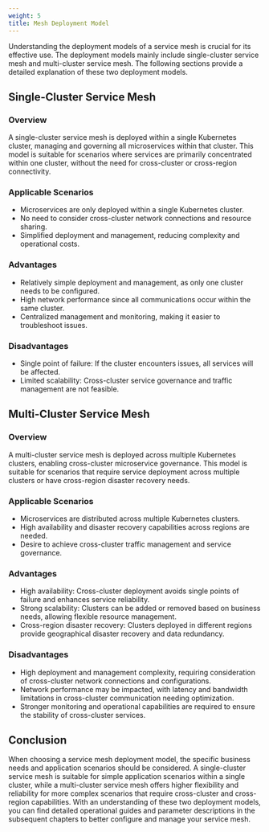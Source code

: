 ```yaml
---
weight: 5
title: Mesh Deployment Model
---
```


Understanding the deployment models of a service mesh is crucial for its effective use. The deployment models mainly include single-cluster service mesh and multi-cluster service mesh. The following sections provide a detailed explanation of these two deployment models.

## Single-Cluster Service Mesh

### Overview

A single-cluster service mesh is deployed within a single Kubernetes cluster, managing and governing all microservices within that cluster. This model is suitable for scenarios where services are primarily concentrated within one cluster, without the need for cross-cluster or cross-region connectivity.

### Applicable Scenarios

- Microservices are only deployed within a single Kubernetes cluster.
- No need to consider cross-cluster network connections and resource sharing.
- Simplified deployment and management, reducing complexity and operational costs.

### Advantages

- Relatively simple deployment and management, as only one cluster needs to be configured.
- High network performance since all communications occur within the same cluster.
- Centralized management and monitoring, making it easier to troubleshoot issues.

### Disadvantages

- Single point of failure: If the cluster encounters issues, all services will be affected.
- Limited scalability: Cross-cluster service governance and traffic management are not feasible.

## Multi-Cluster Service Mesh

### Overview

A multi-cluster service mesh is deployed across multiple Kubernetes clusters, enabling cross-cluster microservice governance. This model is suitable for scenarios that require service deployment across multiple clusters or have cross-region disaster recovery needs.

### Applicable Scenarios

- Microservices are distributed across multiple Kubernetes clusters.
- High availability and disaster recovery capabilities across regions are needed.
- Desire to achieve cross-cluster traffic management and service governance.

### Advantages

- High availability: Cross-cluster deployment avoids single points of failure and enhances service reliability.
- Strong scalability: Clusters can be added or removed based on business needs, allowing flexible resource management.
- Cross-region disaster recovery: Clusters deployed in different regions provide geographical disaster recovery and data redundancy.

### Disadvantages

- High deployment and management complexity, requiring consideration of cross-cluster network connections and configurations.
- Network performance may be impacted, with latency and bandwidth limitations in cross-cluster communication needing optimization.
- Stronger monitoring and operational capabilities are required to ensure the stability of cross-cluster services.

## Conclusion

When choosing a service mesh deployment model, the specific business needs and application scenarios should be considered. A single-cluster service mesh is suitable for simple application scenarios within a single cluster, while a multi-cluster service mesh offers higher flexibility and reliability for more complex scenarios that require cross-cluster and cross-region capabilities. With an understanding of these two deployment models, you can find detailed operational guides and parameter descriptions in the subsequent chapters to better configure and manage your service mesh.
